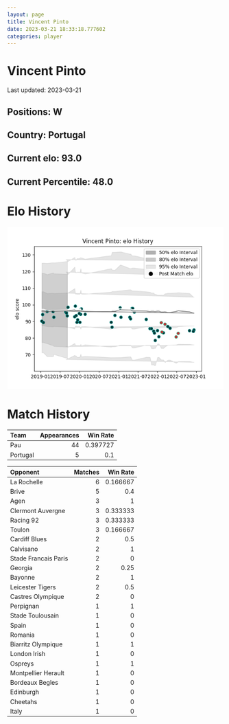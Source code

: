 ```yaml
---  
layout: page  
title: Vincent Pinto  
date: 2023-03-21 18:33:18.777602  
categories: player  
---
```

# Vincent Pinto


Last updated: 2023-03-21
## Positions: W

## Country: Portugal

## Current elo: 93.0

## Current Percentile: 48.0

# Elo History


![elo history](history_VincentPinto.png)
# Match History


| Team     |   Appearances |   Win Rate |
|:---------|--------------:|-----------:|
| Pau      |            44 |   0.397727 |
| Portugal |             5 |   0.1      |

| Opponent             |   Matches |   Win Rate |
|:---------------------|----------:|-----------:|
| La Rochelle          |         6 |   0.166667 |
| Brive                |         5 |   0.4      |
| Agen                 |         3 |   1        |
| Clermont Auvergne    |         3 |   0.333333 |
| Racing 92            |         3 |   0.333333 |
| Toulon               |         3 |   0.166667 |
| Cardiff Blues        |         2 |   0.5      |
| Calvisano            |         2 |   1        |
| Stade Francais Paris |         2 |   0        |
| Georgia              |         2 |   0.25     |
| Bayonne              |         2 |   1        |
| Leicester Tigers     |         2 |   0.5      |
| Castres Olympique    |         2 |   0        |
| Perpignan            |         1 |   1        |
| Stade Toulousain     |         1 |   0        |
| Spain                |         1 |   0        |
| Romania              |         1 |   0        |
| Biarritz Olympique   |         1 |   1        |
| London Irish         |         1 |   0        |
| Ospreys              |         1 |   1        |
| Montpellier Herault  |         1 |   0        |
| Bordeaux Begles      |         1 |   0        |
| Edinburgh            |         1 |   0        |
| Cheetahs             |         1 |   0        |
| Italy                |         1 |   0        |